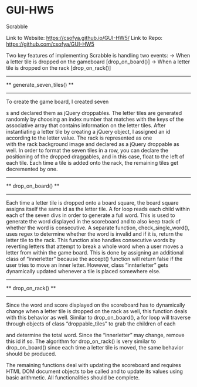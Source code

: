 # GUI-HW5
Scrabble

Link to Website: https://csofya.github.io/GUI-HW5/
Link to Repo: https://github.com/csofya/GUI-HW5


Two key features of implementing Scrabble is handling two events:
-> When a letter tile is dropped on the gameboard [drop_on_board()]
-> When a letter tile is dropped on the rack [drop_on_rack()]

******************************
**	generate_seven_tiles()  **
******************************
To create the game board, I created seven <div>s  and declared them as jQuery droppables. The letter tiles are generated randomly by choosing an index number that matches with the keys of the associative array that contains information on the letter tiles. After instantiating a letter tile by creating a jQuery object, I assigned an id according to the letter value. The rack is represented as one <div> with the rack background image and declared as a jQuery droppable as well. In order to format the seven tiles in a row, you can declare the positioning of the dropped draggables, and in this case, float to the left of each tile. Each time a tile is added onto the rack, the remaining tiles get decremented by one.

******************************
**	    drop_on_board()     **
******************************
Each time a letter tile is dropped onto a board square, the board square assigns itself the same id as the letter tile. A for loop reads each child within each of the seven divs in order to generate a full word. This is used to generate the word displayed in the scoreboard and to also keep track of whether the word is consecutive. A separate function, check_single_word(), uses regex to determine whether the word is invalid and if it is, return the letter tile to the rack. This function also handles consecutive words by reverting letters that attempt to break a whole word when a user moves a letter from within the game board. This is done by assigning an additional class of “innerletter” because the accept() function will return false if the user tries to move an inner letter. However, class “innterletter” gets dynamically updated whenever a tile is placed somewhere else.

******************************
**	    drop_on_rack()      **
******************************
Since the word and score displayed on the scoreboard has to dynamically change when a letter tile is dropped on the rack as well, this function deals with this behavior as well. Similar to drop_on_board(), a for loop will traverse through objects of class “droppable_tiles” to grab the children of each <div> and determine the total word. Since the “innerletter” may change, remove this id if so. The algorithm for drop_on_rack() is very similar to drop_on_board() since each time a letter tile is moved, the same behavior should be produced.

The remaining functions deal with updating the scoreboard and requires HTML DOM document objects to be called and to update its values using basic arithmetic. All functionalities should be complete.
